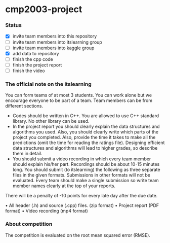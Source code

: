 # cmp2003-project

### Status

- [x] invite team members into this repository
- [ ] invite team members into itslearning group
- [ ] invite team members into kaggle group
- [x] add data to repository
- [ ] finish the cpp code
- [ ] finish the project report
- [ ] finish the video

### The official note on the itslearning

You can form teams of at most 3 students. You can work alone but we encourage everyone to be
part of a team. Team members can be from different sections.

- Codes should be written in C++. You are allowed to use C++ standard library. No other library
can be used.
- In the project report you should clearly explain the data structures and algorithms you used. Also, you should clearly write which parts of the project you completed. Also, provide the time it takes to make all the predictions (omit the time for reading the ratings file). Designing efficient data structures and algorithms will lead to higher grades, so describe them in detail.
- You should submit a video recording in which every team member should explain his/her part. Recordings should be about 10-15 minutes long. You should submit (to itslearning) the following as three separate files in the given formats. Submissions in other formats will not be evaluated. Every team should make a single submission so write team member names clearly at the top of your reports.

There will be a penalty of -10 points for every late day after the due date.

• All header (.h) and source (.cpp) files. (zip format)
• Project report (PDF format)
• Video recording (mp4 format)

### About competition

The competition is evaluated on the root mean squared error (RMSE).

